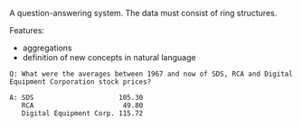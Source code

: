 A question-answering system. The data must consist of ring structures.

Features:

- aggregations  
- definition of new concepts in natural language

~~~
Q: What were the averages between 1967 and now of SDS, RCA and Digital Equipment Corporation stock prices?

A: SDS                     105.30
   RCA                      49.80
   Digital Equipment Corp. 115.72
~~~